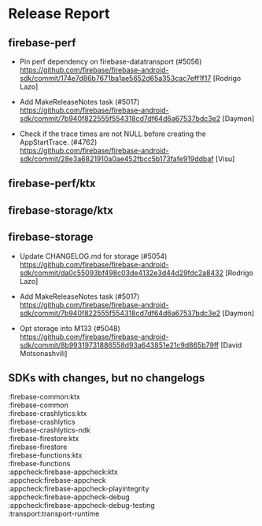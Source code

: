 # Release Report
## firebase-perf
      
* Pin perf dependency on firebase-datatransport (#5056)   
  https://github.com/firebase/firebase-android-sdk/commit/174e7d86b7671ba1ae5652d65a353cac7eff1f17  [Rodrigo Lazo]

* Add MakeReleaseNotes task (#5017)   
  https://github.com/firebase/firebase-android-sdk/commit/7b940f822555f554318cd7df64d6a67537bdc3e2  [Daymon]

* Check if the trace times are not NULL before creating the AppStartTrace. (#4762)   
  https://github.com/firebase/firebase-android-sdk/commit/28e3a6821910a0ae452fbcc5b173fafe919ddbaf  [Visu]

## firebase-perf/ktx
      

## firebase-storage/ktx
      

## firebase-storage
      
* Update CHANGELOG.md for storage (#5054)   
  https://github.com/firebase/firebase-android-sdk/commit/da0c55093bf498c03de4132e3d44d29fdc2a8432  [Rodrigo Lazo]

* Add MakeReleaseNotes task (#5017)   
  https://github.com/firebase/firebase-android-sdk/commit/7b940f822555f554318cd7df64d6a67537bdc3e2  [Daymon]

* Opt storage into M133 (#5048)   
  https://github.com/firebase/firebase-android-sdk/commit/8b99319731886558d93a643851e21c9d865b79ff  [David Motsonashvili]


## SDKs with changes, but no changelogs
:firebase-common:ktx  
:firebase-common  
:firebase-crashlytics:ktx  
:firebase-crashlytics  
:firebase-crashlytics-ndk  
:firebase-firestore:ktx  
:firebase-firestore  
:firebase-functions:ktx  
:firebase-functions  
:appcheck:firebase-appcheck:ktx  
:appcheck:firebase-appcheck  
:appcheck:firebase-appcheck-playintegrity  
:appcheck:firebase-appcheck-debug  
:appcheck:firebase-appcheck-debug-testing  
:transport:transport-runtime
